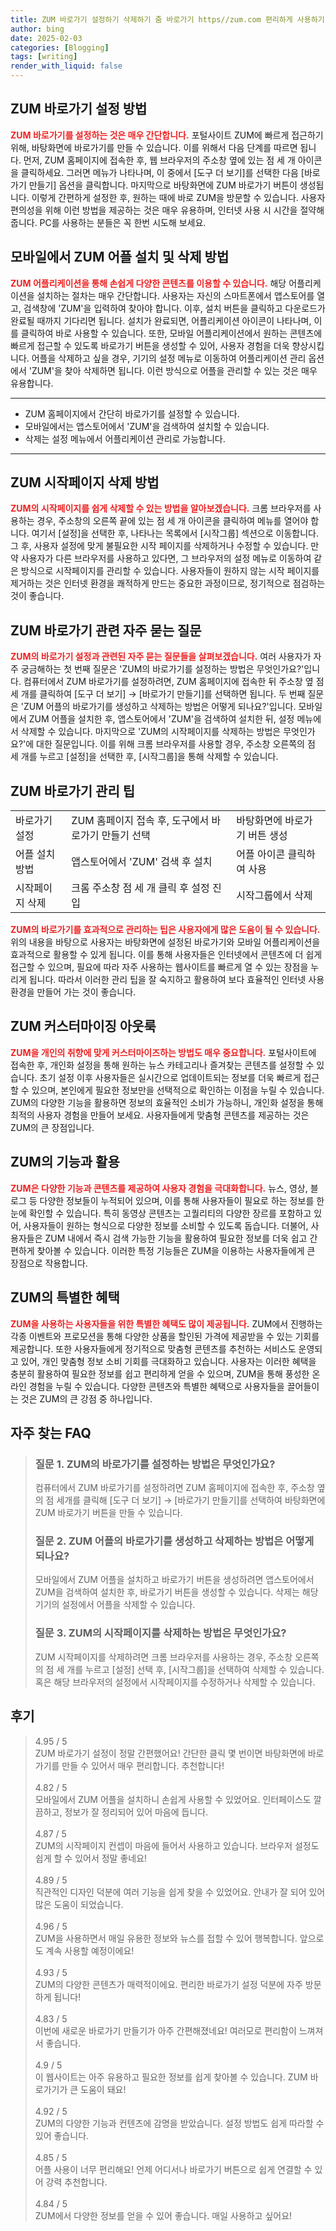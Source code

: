 ```yaml
---
title: ZUM 바로가기 설정하기 삭제하기 줌 바로가기 https//zum.com 편리하게 사용하기
author: bing
date: 2025-02-03
categories: [Blogging]
tags: [writing]
render_with_liquid: false
---
```



<h2 id='ZUM 바로가기 설정 방법'>ZUM 바로가기 설정 방법</h2>

<p><b><span style="color: #ee2323;">ZUM 바로가기를 설정하는 것은 매우 간단합니다.</span></b> 포털사이트 ZUM에 빠르게 접근하기 위해, 바탕화면에 바로가기를 만들 수 있습니다. 이를 위해서 다음 단계를 따르면 됩니다. 먼저, ZUM 홈페이지에 접속한 후, 웹 브라우저의 주소창 옆에 있는 점 세 개 아이콘을 클릭하세요. 그러면 메뉴가 나타나며, 이 중에서 [도구 더 보기]를 선택한 다음 [바로가기 만들기] 옵션을 클릭합니다. 마지막으로 바탕화면에 ZUM 바로가기 버튼이 생성됩니다. 이렇게 간편하게 설정한 후, 원하는 때에 바로 ZUM을 방문할 수 있습니다. 사용자 편의성을 위해 이런 방법을 제공하는 것은 매우 유용하며, 인터넷 사용 시 시간을 절약해 줍니다. PC를 사용하는 분들은 꼭 한번 시도해 보세요.</p>

<h2 id='모바일에서 ZUM 어플 설치 및 삭제 방법'>모바일에서 ZUM 어플 설치 및 삭제 방법</h2>

<p><b><span style="color: #ee2323;">ZUM 어플리케이션을 통해 손쉽게 다양한 콘텐츠를 이용할 수 있습니다.</span></b> 해당 어플리케이션을 설치하는 절차는 매우 간단합니다. 사용자는 자신의 스마트폰에서 앱스토어를 열고, 검색창에 'ZUM'을 입력하여 찾아야 합니다. 이후, 설치 버튼을 클릭하고 다운로드가 완료될 때까지 기다리면 됩니다. 설치가 완료되면, 어플리케이션 아이콘이 나타나며, 이를 클릭하여 바로 사용할 수 있습니다. 또한, 모바일 어플리케이션에서 원하는 콘텐츠에 빠르게 접근할 수 있도록 바로가기 버튼을 생성할 수 있어, 사용자 경험을 더욱 향상시킵니다. 어플을 삭제하고 싶을 경우, 기기의 설정 메뉴로 이동하여 어플리케이션 관리 옵션에서 'ZUM'을 찾아 삭제하면 됩니다. 이런 방식으로 어플을 관리할 수 있는 것은 매우 유용합니다.</p>

<hr />

<ul>
    <li>ZUM 홈페이지에서 간단히 바로가기를 설정할 수 있습니다.</li>
    <li>모바일에서는 앱스토어에서 'ZUM'을 검색하여 설치할 수 있습니다.</li>
    <li>삭제는 설정 메뉴에서 어플리케이션 관리로 가능합니다.</li>
</ul>

<hr />

<h2 id='ZUM 시작페이지 삭제 방법'>ZUM 시작페이지 삭제 방법</h2>

<p><b><span style="color: #ee2323;">ZUM의 시작페이지를 쉽게 삭제할 수 있는 방법을 알아보겠습니다.</span></b> 크롬 브라우저를 사용하는 경우, 주소창의 오른쪽 끝에 있는 점 세 개 아이콘을 클릭하여 메뉴를 열어야 합니다. 여기서 [설정]을 선택한 후, 나타나는 목록에서 [시작그룹] 섹션으로 이동합니다. 그 후, 사용자 설정에 맞게 불필요한 시작 페이지를 삭제하거나 수정할 수 있습니다. 만약 사용자가 다른 브라우저를 사용하고 있다면, 그 브라우저의 설정 메뉴로 이동하여 같은 방식으로 시작페이지를 관리할 수 있습니다. 사용자들이 원하지 않는 시작 페이지를 제거하는 것은 인터넷 환경을 쾌적하게 만드는 중요한 과정이므로, 정기적으로 점검하는 것이 좋습니다.</p>

<h2 id='ZUM 바로가기 관련 자주 묻는 질문'>ZUM 바로가기 관련 자주 묻는 질문</h2>

<p><b><span style="color: #ee2323;">ZUM의 바로가기 설정과 관련된 자주 묻는 질문들을 살펴보겠습니다.</span></b> 여러 사용자가 자주 궁금해하는 첫 번째 질문은 'ZUM의 바로가기를 설정하는 방법은 무엇인가요?'입니다. 컴퓨터에서 ZUM 바로가기를 설정하려면, ZUM 홈페이지에 접속한 뒤 주소창 옆 점 세 개를 클릭하여 [도구 더 보기] → [바로가기 만들기]를 선택하면 됩니다. 두 번째 질문은 'ZUM 어플의 바로가기를 생성하고 삭제하는 방법은 어떻게 되나요?'입니다. 모바일에서 ZUM 어플을 설치한 후, 앱스토어에서 'ZUM'을 검색하여 설치한 뒤, 설정 메뉴에서 삭제할 수 있습니다. 마지막으로 'ZUM의 시작페이지를 삭제하는 방법은 무엇인가요?'에 대한 질문입니다. 이를 위해 크롬 브라우저를 사용할 경우, 주소창 오른쪽의 점 세 개를 누르고 [설정]을 선택한 후, [시작그룹]을 통해 삭제할 수 있습니다.</p>

<h2 id='ZUM 바로가기 관리 팁'>ZUM 바로가기 관리 팁</h2>

<table>
    <tr>
        <td>바로가기 설정</td>
        <td>ZUM 홈페이지 접속 후, 도구에서 바로가기 만들기 선택</td>
        <td>바탕화면에 바로가기 버튼 생성</td>
    </tr>
    <tr>
        <td>어플 설치 방법</td>
        <td>앱스토어에서 'ZUM' 검색 후 설치</td>
        <td>어플 아이콘 클릭하여 사용</td>
    </tr>
    <tr>
        <td>시작페이지 삭제</td>
        <td>크롬 주소창 점 세 개 클릭 후 설정 진입</td>
        <td>시작그룹에서 삭제</td>
    </tr>
</table>

<p><b><span style="color: #ee2323;">ZUM의 바로가기를 효과적으로 관리하는 팁은 사용자에게 많은 도움이 될 수 있습니다.</span></b> 위의 내용을 바탕으로 사용자는 바탕화면에 설정된 바로가기와 모바일 어플리케이션을 효과적으로 활용할 수 있게 됩니다. 이를 통해 사용자들은 인터넷에서 콘텐츠에 더 쉽게 접근할 수 있으며, 필요에 따라 자주 사용하는 웹사이트를 빠르게 열 수 있는 장점을 누리게 됩니다. 따라서 이러한 관리 팁을 잘 숙지하고 활용하여 보다 효율적인 인터넷 사용 환경을 만들어 가는 것이 좋습니다.</p>

<h2 id='ZUM 커스터마이징 아웃룩'>ZUM 커스터마이징 아웃룩</h2>

<p><b><span style="color: #ee2323;">ZUM을 개인의 취향에 맞게 커스터마이즈하는 방법도 매우 중요합니다.</span></b> 포털사이트에 접속한 후, 개인화 설정을 통해 원하는 뉴스 카테고리나 즐겨찾는 콘텐츠를 설정할 수 있습니다. 초기 설정 이후 사용자들은 실시간으로 업데이트되는 정보를 더욱 빠르게 접근할 수 있으며, 본인에게 필요한 정보만을 선택적으로 확인하는 이점을 누릴 수 있습니다. ZUM의 다양한 기능을 활용하면 정보의 효율적인 소비가 가능하니, 개인화 설정을 통해 최적의 사용자 경험을 만들어 보세요. 사용자들에게 맞춤형 콘텐츠를 제공하는 것은 ZUM의 큰 장점입니다.</p>

<h2 id='ZUM의 기능과 활용'>ZUM의 기능과 활용</h2>

<p><b><span style="color: #ee2323;">ZUM은 다양한 기능과 콘텐츠를 제공하여 사용자 경험을 극대화합니다.</span></b> 뉴스, 영상, 블로그 등 다양한 정보들이 누적되어 있으며, 이를 통해 사용자들이 필요로 하는 정보를 한 눈에 확인할 수 있습니다. 특히 동영상 콘텐츠는 고퀄리티의 다양한 장르를 포함하고 있어, 사용자들이 원하는 형식으로 다양한 정보를 소비할 수 있도록 돕습니다. 더불어, 사용자들은 ZUM 내에서 즉시 검색 가능한 기능을 활용하여 필요한 정보를 더욱 쉽고 간편하게 찾아볼 수 있습니다. 이러한 특정 기능들은 ZUM을 이용하는 사용자들에게 큰 장점으로 작용합니다.</p>

<h2 id='ZUM의 특별한 혜택'>ZUM의 특별한 혜택</h2>

<p><b><span style="color: #ee2323;">ZUM을 사용하는 사용자들을 위한 특별한 혜택도 많이 제공됩니다.</span></b> ZUM에서 진행하는 각종 이벤트와 프로모션을 통해 다양한 상품을 할인된 가격에 제공받을 수 있는 기회를 제공합니다. 또한 사용자들에게 정기적으로 맞춤형 콘텐츠를 추천하는 서비스도 운영되고 있어, 개인 맞춤형 정보 소비 기회를 극대화하고 있습니다. 사용자는 이러한 혜택을 충분히 활용하여 필요한 정보를 쉽고 편리하게 얻을 수 있으며, ZUM을 통해 풍성한 온라인 경험을 누릴 수 있습니다. 다양한 콘텐츠와 특별한 혜택으로 사용자들을 끌어들이는 것은 ZUM의 큰 강점 중 하나입니다.</p>


<h2 id='자주_찾는_FAQ'>자주 찾는 FAQ</h2>
<div itemscope="" itemtype="https://schema.org/FAQPage"> 
<blockquote> 
<div itemscope="" itemprop="mainEntity" itemtype="https://schema.org/Question"> 
<h3 itemprop="name">질문 1. ZUM의 바로가기를 설정하는 방법은 무엇인가요?</h3> 
<div itemscope="" itemprop="acceptedAnswer" itemtype="https://schema.org/Answer"> 
<span itemprop="text"> 
<p>컴퓨터에서 ZUM 바로가기를 설정하려면 ZUM 홈페이지에 접속한 후, 주소창 옆의 점 세개를 클릭해 [도구 더 보기] → [바로가기 만들기]를 선택하여 바탕화면에 ZUM 바로가기 버튼을 만들 수 있습니다.</p> 
</span> 
</div> 
</div> 

<div itemscope="" itemprop="mainEntity" itemtype="https://schema.org/Question"> 
<h3 itemprop="name">질문 2. ZUM 어플의 바로가기를 생성하고 삭제하는 방법은 어떻게 되나요?</h3> 
<div itemscope="" itemprop="acceptedAnswer" itemtype="https://schema.org/Answer"> 
<span itemprop="text"> 
<p>모바일에서 ZUM 어플을 설치하고 바로가기 버튼을 생성하려면 앱스토어에서 ZUM을 검색하여 설치한 후, 바로가기 버튼을 생성할 수 있습니다. 삭제는 해당 기기의 설정에서 어플을 삭제할 수 있습니다.</p> 
</span> 
</div> 
</div> 

<div itemscope="" itemprop="mainEntity" itemtype="https://schema.org/Question"> 
<h3 itemprop="name">질문 3. ZUM의 시작페이지를 삭제하는 방법은 무엇인가요?</h3> 
<div itemscope="" itemprop="acceptedAnswer" itemtype="https://schema.org/Answer"> 
<span itemprop="text"> 
<p>ZUM 시작페이지를 삭제하려면 크롬 브라우저를 사용하는 경우, 주소창 오른쪽의 점 세 개를 누르고 [설정] 선택 후, [시작그룹]을 선택하여 삭제할 수 있습니다. 혹은 해당 브라우저의 설정에서 시작페이지를 수정하거나 삭제할 수 있습니다.</p> 
</span> 
</div> 
</div> 
</blockquote> 
</div>
<h2 id='후기'>후기</h2>
<div itemscope itemtype="https://schema.org/Product">
  <blockquote>
  <div itemprop="review" itemscope itemtype="https://schema.org/Review">
      <div itemprop="reviewRating" itemscope itemtype="https://schema.org/Rating"> <span itemprop="ratingValue">4.95</span> / <span itemprop="bestRating">5</span> </div>
      <span itemprop="reviewBody">ZUM 바로가기 설정이 정말 간편했어요! 간단한 클릭 몇 번이면 바탕화면에 바로가기를 만들 수 있어서 매우 편리합니다. 추천합니다!</span>
  </div>
  <br>
  <div itemprop="review" itemscope itemtype="https://schema.org/Review">
      <div itemprop="reviewRating" itemscope itemtype="https://schema.org/Rating"> <span itemprop="ratingValue">4.82</span> / <span itemprop="bestRating">5</span> </div>
      <span itemprop="reviewBody">모바일에서 ZUM 어플을 설치하니 손쉽게 사용할 수 있었어요. 인터페이스도 깔끔하고, 정보가 잘 정리되어 있어 마음에 듭니다.</span>
  </div>
  <br>
  <div itemprop="review" itemscope itemtype="https://schema.org/Review">
      <div itemprop="reviewRating" itemscope itemtype="https://schema.org/Rating"> <span itemprop="ratingValue">4.87</span> / <span itemprop="bestRating">5</span> </div>
      <span itemprop="reviewBody">ZUM의 시작페이지 컨셉이 마음에 들어서 사용하고 있습니다. 브라우저 설정도 쉽게 할 수 있어서 정말 좋네요!</span>
  </div>
  <br>
  <div itemprop="review" itemscope itemtype="https://schema.org/Review">
      <div itemprop="reviewRating" itemscope itemtype="https://schema.org/Rating"> <span itemprop="ratingValue">4.89</span> / <span itemprop="bestRating">5</span> </div>
      <span itemprop="reviewBody">직관적인 디자인 덕분에 여러 기능을 쉽게 찾을 수 있었어요. 안내가 잘 되어 있어 많은 도움이 되었습니다.</span>
  </div>
  <br>
  <div itemprop="review" itemscope itemtype="https://schema.org/Review">
      <div itemprop="reviewRating" itemscope itemtype="https://schema.org/Rating"> <span itemprop="ratingValue">4.96</span> / <span itemprop="bestRating">5</span> </div>
      <span itemprop="reviewBody">ZUM을 사용하면서 매일 유용한 정보와 뉴스를 접할 수 있어 행복합니다. 앞으로도 계속 사용할 예정이에요!</span>
  </div>
  <br>
  <div itemprop="review" itemscope itemtype="https://schema.org/Review">
      <div itemprop="reviewRating" itemscope itemtype="https://schema.org/Rating"> <span itemprop="ratingValue">4.93</span> / <span itemprop="bestRating">5</span> </div>
      <span itemprop="reviewBody">ZUM의 다양한 콘텐츠가 매력적이에요. 편리한 바로가기 설정 덕분에 자주 방문하게 됩니다!</span>
  </div>
  <br>
  <div itemprop="review" itemscope itemtype="https://schema.org/Review">
      <div itemprop="reviewRating" itemscope itemtype="https://schema.org/Rating"> <span itemprop="ratingValue">4.83</span> / <span itemprop="bestRating">5</span> </div>
      <span itemprop="reviewBody">이번에 새로운 바로가기 만들기가 아주 간편해졌네요! 여러모로 편리함이 느껴져서 좋습니다.</span>
  </div>
  <br>
  <div itemprop="review" itemscope itemtype="https://schema.org/Review">
      <div itemprop="reviewRating" itemscope itemtype="https://schema.org/Rating"> <span itemprop="ratingValue">4.9</span> / <span itemprop="bestRating">5</span> </div>
      <span itemprop="reviewBody">이 웹사이트는 아주 유용하고 필요한 정보를 쉽게 찾아볼 수 있습니다. ZUM 바로가기가 큰 도움이 돼요!</span>
  </div>
  <br>
  <div itemprop="review" itemscope itemtype="https://schema.org/Review">
      <div itemprop="reviewRating" itemscope itemtype="https://schema.org/Rating"> <span itemprop="ratingValue">4.92</span> / <span itemprop="bestRating">5</span> </div>
      <span itemprop="reviewBody">ZUM의 다양한 기능과 컨텐츠에 감명을 받았습니다. 설정 방법도 쉽게 따라할 수 있어 좋습니다.</span>
  </div>
  <br>
  <div itemprop="review" itemscope itemtype="https://schema.org/Review">
      <div itemprop="reviewRating" itemscope itemtype="https://schema.org/Rating"> <span itemprop="ratingValue">4.85</span> / <span itemprop="bestRating">5</span> </div>
      <span itemprop="reviewBody">어플 사용이 너무 편리해요! 언제 어디서나 바로가기 버튼으로 쉽게 연결할 수 있어 강력 추천합니다.</span>
  </div>
  <br>
  <div itemprop="review" itemscope itemtype="https://schema.org/Review">
      <div itemprop="reviewRating" itemscope itemtype="https://schema.org/Rating"> <span itemprop="ratingValue">4.84</span> / <span itemprop="bestRating">5</span> </div>
      <span itemprop="reviewBody">ZUM에서 다양한 정보를 얻을 수 있어 좋습니다. 매일 사용하고 싶어요!</span>
  </div>
  </blockquote>
</div>
